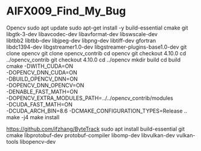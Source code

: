 # AIFX009_Find_My_Bug





Opencv
sudo apt update
sudo apt-get install -y build-essential cmake git libgtk-3-dev libavcodec-dev libavformat-dev libswscale-dev \
    libtbb2 libtbb-dev libjpeg-dev libpng-dev libtiff-dev gfortran \
    libdc1394-dev libgstreamer1.0-dev libgstreamer-plugins-base1.0-dev
git clone opencv
git clone opencv_contrib
cd opencv
git checkout 4.10.0
cd ../opencv_contrib
git checkout 4.10.0
cd ../opencv
mkdir build
cd build
cmake   -DWITH_CUDA=ON \
        -DOPENCV_DNN_CUDA=ON \
        -DBUILD_OPENCV_DNN=ON \
        -DOPENCV_DNN_OPENCV=ON \
        -DENABLE_FAST_MATH=ON \
        -DOPENCV_EXTRA_MODULES_PATH=../../opencv_contrib/modules \
        -DCUDA_FAST_MATH=ON \
        -DCUDA_ARCH_BIN=8.6 -DCMAKE_CONFIGURATION_TYPES=Release ..
make -j4
make install


https://github.com/ifzhang/ByteTrack
sudo apt install build-essential git cmake libprotobuf-dev protobuf-compiler libomp-dev libvulkan-dev vulkan-tools libopencv-dev


